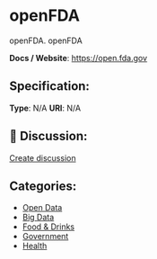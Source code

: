 # openFDA


openFDA. openFDA

**Docs / Website**: https://open.fda.gov

## Specification:
**Type**:  N/A 
**URI**:  N/A 

## 💬 Discussion:
[Create discussion](link)

## Categories:
- [Open Data](https://github.com/apis-list/apis-list#open-data)
- [Big Data](https://github.com/apis-list/apis-list#big-data)
- [Food & Drinks](https://github.com/apis-list/apis-list#food-and-drinks)
- [Government](https://github.com/apis-list/apis-list#government)
- [Health](https://github.com/apis-list/apis-list#health)





